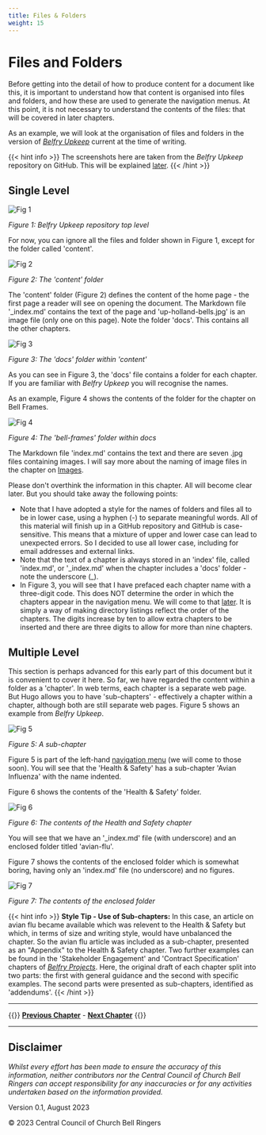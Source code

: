 ```yaml
---
title: Files & Folders
weight: 15
---
```


# Files and Folders

Before getting into the detail of how to produce content for a document like this, it is important to understand how that content is organised into files and folders, and how these are used to generate the navigation menus. At this point, it is not necessary to understand the contents of the files: that will be covered in later chapters.

As an example, we will look at the organisation of files and folders in the version of [*Belfry Upkeep*](https://belfryupkeep.cccbr.org.uk) current at the time of writing. 

{{< hint info >}}
The screenshots here are taken from the *Belfry Upkeep* repository on GitHub. This will be explained [later](../050-publication/#publishing-from-github).
{{< /hint >}}

## Single Level

![Fig 1](f-f-fig-1.jpg)

*Figure 1: Belfry Upkeep repository top level*

For now, you can ignore all the files and folder shown in Figure 1, except for the folder called 'content'.

![Fig 2](f-f-fig-2.jpg)

*Figure 2: The 'content' folder*

The 'content' folder (Figure 2) defines the content of the home page - the first page a reader will see on opening the document. The Markdown file '_index.md' contains the text of the page and 'up-holland-bells.jpg' is an image file (only one on this page). Note the folder 'docs'. This contains all the other chapters. 

![Fig 3](f-f-fig-3.jpg)

*Figure 3: The 'docs' folder within 'content'*

As you can see in Figure 3, the 'docs' file contains a folder for each chapter. If you are familiar with *Belfry Upkeep* you will recognise the names.

As an example, Figure 4 shows the contents of the folder for the chapter on Bell Frames. 

![Fig 4](f-f-fig-4.jpg)

*Figure 4: The 'bell-frames' folder within docs*

The Markdown file 'index.md' contains the text and there are seven .jpg files containing images. I will say more about the naming of image files in the chapter on [Images](../030-images/).

Please don't overthink the information in this chapter. All will become clear later. But you should take away the following points:

 - Note that I have adopted a style for the names of folders and files all to be in lower case, using a hyphen (-) to separate meaningful words. All of this material will finish up in a GitHub repository and GitHub is case-sensitive. This means that a mixture of upper and lower case can lead to unexpected errors. So I decided to use all lower case, including for email addresses and external links.
 - Note that the text of a chapter is always stored in an 'index' file, called 'index.md', or '_index.md' when the chapter includes a 'docs' folder - note the underscore (\_).
 - In Figure 3, you will see that I have prefaced each chapter name with a three-digit code. This does NOT determine the order in which the chapters appear in the navigation menu. We will come to that [later](../040-navigation-menus/). It is simply a way of making directory listings reflect the order of the chapters. The digits increase by ten to allow extra chapters to be inserted and there are three digits to allow for more than nine chapters.

## Multiple Level

This section is perhaps advanced for this early part of this document but it is convenient to cover it here. So far, we have regarded the content within a folder as a 'chapter'. In web terms, each chapter is a separate web page. But Hugo allows you to have 'sub-chapters' - effectively a chapter within a chapter, although both are still separate web pages. Figure 5 shows an example from *Belfry Upkeep*.

![Fig 5](f-f-fig-5.jpg)

*Figure 5: A sub-chapter*

Figure 5 is part of the left-hand [navigation menu](../040-navigation-menus) (we will come to those soon). You will see that the 'Health & Safety' has a sub-chapter 'Avian Influenza' with the name indented. 

Figure 6 shows the contents of the 'Health & Safety' folder. 

![Fig 6](f-f-fig-6.jpg)

*Figure 6: The contents of the Health and Safety chapter*

You will see that we have an '_index.md' file (with underscore) and an enclosed folder titled 'avian-flu'.

Figure 7 shows the contents of the enclosed folder which is somewhat boring, having only an 'index.md' file (no underscore) and no figures.

![Fig 7](f-f-fig-7.jpg)

*Figure 7: The contents of the enclosed folder*

{{< hint info >}}
**Style Tip - Use of Sub-chapters:** In this case, an article on avian flu became available which was relevent to the Health & Safety but which, in terms of size and writing style, would have unbalanced the chapter. So the avian flu article was included as a sub-chapter, presented as an "Appendix" to the Health & Safety chapter. Two further examples can be found in the 'Stakeholder Engagement' and 'Contract Specification' chapters of [*Belfry Projects*](https://belfryprojects.cccbr.org.uk). Here, the original draft of each chapter split into two parts: the first with general guidance and the second with specific examples. The second parts were presented as sub-chapters, identified as 'addendums'.
{{< /hint >}}

----

{{<hint info>}}
**[Previous Chapter](../010-introduction/)** - **[Next Chapter](../020-markdown)**
{{</hint>}}

----

## Disclaimer
 
*Whilst every effort has been made to ensure the accuracy of this information, neither contributors nor the Central Council of Church Bell Ringers can accept responsibility for any inaccuracies or for any activities undertaken based on the information provided.*

Version 0.1, August 2023

© 2023 Central Council of Church Bell Ringers
